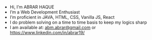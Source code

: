 - Hi, I’m ABRAR HAQUE
- I’m a Web Development Enthusiast
- I’m proficient in JAVA, HTML, CSS, Vanilla JS, React
- I do problem solving on a time to time basis to keep my logics sharp
- I am available at: abm.abrar@gmail.com or https://www.linkedin.com/in/abrar19/

<!---
abrar19/abrar19 is a ✨ special ✨ repository because its `README.md` (this file) appears on your GitHub profile.
You can click the Preview link to take a look at your changes.
--->
